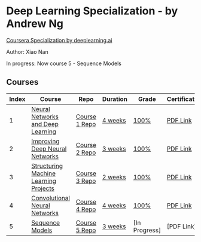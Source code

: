 # Deep Learning Specialization - by Andrew Ng
[Coursera Specialization by deeplearning.ai](https://www.coursera.org/specializations/deep-learning)

Author: Xiao Nan

In progress: Now course 5 - Sequence Models

## Courses
Index | Course | Repo | Duration | Grade | Certification
--- | --- | --- | --- | --- | ---
1 | [Neural Networks and Deep Learning](https://www.coursera.org/learn/neural-networks-deep-learning) | [Course 1 Repo](https://github.com/xnone/coursera-deep-learning/tree/master/Course-1-Neural-Networks-and-Deep-Learning) | [4 weeks](https://github.com/xnone/coursera-deep-learning/tree/master/Course-1-Neural-Networks-and-Deep-Learning) | [100%](https://www.coursera.org/account/accomplishments/records/PLP4P96FB248) | [PDF Link](https://github.com/xnone/coursera-deep-learning/blob/master/Course-1-Neural-Networks-and-Deep-Learning/Coursera%20S96UJ33QYT7W.pdf)
2 | [Improving Deep Neural Networks](https://www.coursera.org/learn/deep-neural-network) | [Course 2 Repo](https://github.com/xnone/coursera-deep-learning/tree/master/Course-2-Improving-Deep-Neural-Networks) | [3 weeks](https://github.com/xnone/coursera-deep-learning/tree/master/Course-2-Improving-Deep-Neural-Networks) | [100%](https://www.coursera.org/account/accomplishments/records/K5XRLKSDGHPW) | [PDF Link](https://github.com/xnone/coursera-deep-learning/blob/master/Course-2-Improving-Deep-Neural-Networks/Coursera%205M295FFE959N.pdf)
3 | [Structuring Machine Learning Projects](https://www.coursera.org/learn/machine-learning-projects) | [Course 3 Repo](https://github.com/xnone/coursera-deep-learning/tree/master/Course-3-Structuring-Machine-Learning-Projects) | [2 weeks](https://github.com/xnone/coursera-deep-learning/tree/master/Course-3-Structuring-Machine-Learning-Projects) | [100%](https://www.coursera.org/account/accomplishments/records/7XU38W2EEUM8) | [PDF Link](https://github.com/xnone/coursera-deep-learning/blob/master/Course-3-Structuring-Machine-Learning-Projects/Coursera%20MVMURNWCMQZW.pdf)
4 | [Convolutional Neural Networks](https://www.coursera.org/learn/convolutional-neural-networks) | [Course 4 Repo](https://github.com/xnone/coursera-deep-learning/tree/master/Course-4-Convolutional-Neural-Networks) | [4 weeks](https://github.com/xnone/coursera-deep-learning/tree/master/Course-4-Convolutional-Neural-Networks) | [100%](https://www.coursera.org/account/accomplishments/records/4BHR5GT5ZWWT) | [PDF Link](https://github.com/xnone/coursera-deep-learning/blob/master/Course-4-Convolutional-Neural-Networks/Coursera%20TK82EVUM8WNN.pdf)
5 | [Sequence Models](https://www.coursera.org/learn/nlp-sequence-models) | [Course 5 Repo](https://github.com/xnone/coursera-deep-learning/tree/master/Course-5-Sequence-Models) | [3 weeks](https://github.com/xnone/coursera-deep-learning/tree/master/Course-5-Sequence-Models) | [In Progress] | [PDF Link]

